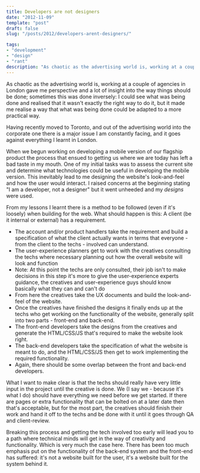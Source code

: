 ```yaml
---
title: Developers are not designers
date: "2012-11-09"
template: "post"
draft: false
slug: "/posts/2012/developers-arent-designers/"

tags:
- "development"
- "design"
- "rant"
description: "As chaotic as the advertising world is, working at a couple of agencies in London gave me perspective and a lot of insight into the way things should be done; sometimes this was done inversely: I could see what was being done and realised that it wasn't exactly the right way to do it, but it made me realise a way that what was being done could be adapted to a more practical way."
---
```

As chaotic as the advertising world is, working at a couple of agencies in London gave me perspective and a lot of insight into the way things should be done; sometimes this was done inversely: I could see what was being done and realised that it wasn't exactly the right way to do it, but it made me realise a way that what was being done could be adapted to a more practical way.

Having recently moved to Toronto, and out of the advertising world into the corporate one there is a major issue I am constantly facing, and it goes against everything I learnt in London.

When we begun working on developing a mobile version of our flagship product the process that ensued to getting us where we are today has left a bad taste in my mouth. One of my initial tasks was to assess the current site and determine what technologies could be useful in developing the mobile version. This inevitably lead to me designing the website's look-and-feel and how the user would interact. I raised concerns at the beginning stating "I am a developer, not a designer" but it went unheeded and my *designs* were used.

From my lessons I learnt there is a method to be followed (even if it's loosely) when building for the web. What should happen is this: A client (be it internal or external) has a requirement.  

* The account and/or product handlers take the requirement and build a specification of what the client actually wants in terms that everyone - from the client to the techs - involved can understand.  
* The user-experience planners get to work with the creatives consulting the techs where necessary planning out how the overall website will look and function 
 * Note: At this point the techs are only consulted, their job isn't to make decisions in this step it's more to give the user-experience experts guidance, the creatives and user-experience guys should know basically what they can and can't do
* From here the creatives take the UX documents and build the look-and-feel of the website.  
* Once the creatives have finished the designs it finally ends up at the techs who get working on the functionality of the website, generally split into two parts - front-end and back-end.  
* The front-end developers take the designs from the creatives and generate the HTML/CSS/JS that's required to make the website look right.  
* The back-end developers take the specification of what the website is meant to do, and the HTML/CSS/JS then get to work implementing the required functionality. 
 * Again, there should be some overlap between the front and back-end developers.

What I want to make clear is that the techs should really have very little input in the project until the creative is done. We (I say we - because it's what I do) should have everything we need before we get started. If there are pages or extra functionality that can be bolted on at a later date then that's acceptable, but for the most part, the creatives should finish their work and hand it off to the techs and be done with it until it goes through QA and client-review.

Breaking this process and getting the tech involved too early will lead you to a path where technical minds will get in the way of creativity and functionality. Which is very much the case here. There has been too much emphasis put on the functionality of the back-end system and the front-end has suffered: it's not a website built for the user, it's a website built for the system behind it.